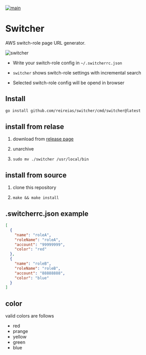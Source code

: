 [![main](https://github.com/reireias/switcher/actions/workflows/main.yml/badge.svg)](https://github.com/reireias/switcher/actions/workflows/main.yml)
# Switcher

AWS switch-role page URL generator.

![switcher](https://user-images.githubusercontent.com/24800246/65244109-c01de100-db24-11e9-97e2-ffc202dad623.gif)

- Write your switch-role config in `~/.switcherrc.json`

- `switcher` shows switch-role settings with incremental search

- Selected switch-role config will be opend in browser

## Install

```sh
go install github.com/reireias/switcher/cmd/switcher@latest
```

## install from relase

1. download from [release page](https://github.com/reireias/switcher/releases)

2. unarchive

3. `sudo mv ./switcher /usr/local/bin`

## install from source

1. clone this repository

2. `make && make install`

## .switcherrc.json example

```json
[
  {
    "name": "roleA",
    "roleName": "roleA",
    "account": "99999999",
    "color": "red"
  },
  {
    "name": "roleB",
    "roleName": "roleB",
    "account": "88888888",
    "color": "blue"
  }
]
```

## color
valid colors are follows

- red
- prange
- yellow
- green
- blue
